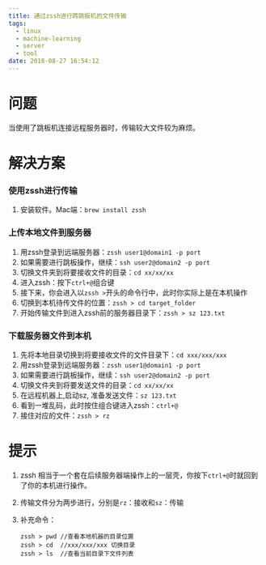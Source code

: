 ```yaml
---
title: 通过zssh进行跨跳板机的文件传输
tags:
  - linux
  - machine-learning
  - server
  - tool
date: 2018-08-27 16:54:12
---
```



# 问题

当使用了跳板机连接远程服务器时，传输较大文件较为麻烦。

# 解决方案

### 使用zssh进行传输

1. 安装软件。Mac端：`brew install zssh`

### 上传本地文件到服务器

1. 用zssh登录到远端服务器：`zssh user1@domain1 -p port`
2. 如果需要进行跳板操作，继续：`ssh user2@domain2 -p port`
3. 切换文件夹到将要接收文件的目录：`cd xx/xx/xx`
4. 进入zssh：按下`ctrl+@`组合键
5. 接下来，你会进入以`zssh >`开头的命令行中，此时你实际上是在本机操作
6. 切换到本机待传文件的位置：`zssh > cd target_folder`
7. 开始传输文件到进入zssh前的服务器目录下：`zssh > sz 123.txt `

### 下载服务器文件到本机

1. 先将本地目录切换到将要接收文件的文件目录下：`cd xxx/xxx/xxx `
2. 用zssh登录到远端服务器：`zssh user1@domain1 -p port`
3. 如果需要进行跳板操作，继续：`ssh user2@domain2 -p port`
4. 切换文件夹到将要发送文件的目录：`cd xx/xx/xx`
5. 在远程机器上,启动sz, 准备发送文件：`sz 123.txt `
6. 看到一堆乱码，此时按住组合键进入zssh：`ctrl+@`
7. 接住对应的文件：`zssh > rz `

# 提示

1. zssh 相当于一个套在后续服务器端操作上的一层壳，你按下`ctrl+@`时就回到了你的本机进行操作。

2. 传输文件分为两步进行，分别是`rz`：接收和`sz`：传输

3. 补充命令：

   ```ba&#39;sh
   zssh > pwd //查看本地机器的目录位置
   zssh > cd  //xxx/xxx/xxx 切换目录
   zssh > ls  //查看当前目录下文件列表
   ```


